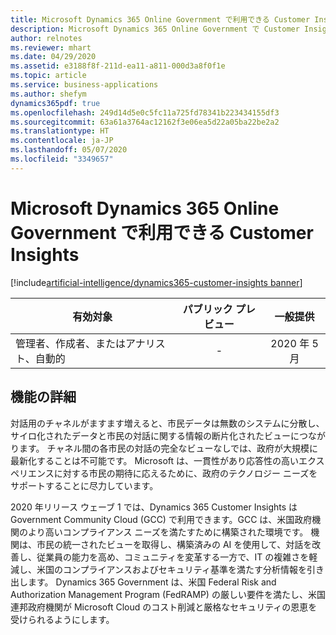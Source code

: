 ```yaml
---
title: Microsoft Dynamics 365 Online Government で利用できる Customer Insights
description: Microsoft Dynamics 365 Online Government で Customer Insights を利用できるようになりました。
author: relnotes
ms.reviewer: mhart
ms.date: 04/29/2020
ms.assetid: e3188f8f-211d-ea11-a811-000d3a8f0f1e
ms.topic: article
ms.service: business-applications
ms.author: shefym
dynamics365pdf: true
ms.openlocfilehash: 249d14d5e0c5fc11a725fd78341b223434155df3
ms.sourcegitcommit: 63a61a3764ac12162f3e06ea5d22a05ba22be2a2
ms.translationtype: HT
ms.contentlocale: ja-JP
ms.lasthandoff: 05/07/2020
ms.locfileid: "3349657"
---
```

# <a name="customer-insights-available-in-microsoft-dynamics-365-online-government"></a>Microsoft Dynamics 365 Online Government で利用できる Customer Insights
[!include[artificial-intelligence/dynamics365-customer-insights banner](../includes/artificial-intelligence/dynamics365-customer-insights.md)]

| 有効対象    |  パブリック プレビュー | 一般提供 | 
| ---------- | :----------: |:----------: |
|管理者、作成者、またはアナリスト、自動的|-| 2020 年 5 月|






## <a name="feature-details"></a>機能の詳細
<!--feature detail start -->
対話用のチャネルがますます増えると、市民データは無数のシステムに分散し、サイロ化されたデータと市民の対話に関する情報の断片化されたビューにつながります。 チャネル間の各市民の対話の完全なビューなしでは、政府が大規模に最新化することは不可能です。 Microsoft は、一貫性があり応答性の高いエクスペリエンスに対する市民の期待に応えるために、政府のテクノロジー ニーズをサポートすることに尽力しています。 

2020 年リリース ウェーブ 1 では、Dynamics 365 Customer Insights は Government Community Cloud (GCC) で利用できます。GCC は、米国政府機関のより高いコンプライアンス ニーズを満たすために構築された環境です。 機関は、市民の統一されたビューを取得し、構築済みの AI を使用して、対話を改善し、従業員の能力を高め、コミュニティを変革する一方で、IT の複雑さを軽減し、米国のコンプライアンスおよびセキュリティ基準を満たす分析情報を引き出します。 Dynamics 365 Government は、米国 Federal Risk and Authorization Management Program (FedRAMP) の厳しい要件を満たし、米国連邦政府機関が Microsoft Cloud のコスト削減と厳格なセキュリティの恩恵を受けられるようにします。
<!--feature detail end -->









